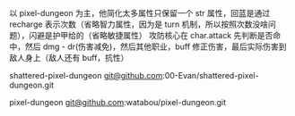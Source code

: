 以 pixel-dungeon 为主，他简化太多属性只保留一个 str 属性，回蓝是通过 recharge 表示次数（省略智力属性，因为是 turn 机制，所以按照次数没啥问题），闪避是护甲给的（省略敏捷属性）
攻防核心在 char.attack
先判断是否命中，然后 dmg - dr(伤害减免)，然后其他职业，buff 修正伤害，最后实际伤害到敌人身上（敌人还有 buff，抗性）

shattered-pixel-dungeon
git@github.com:00-Evan/shattered-pixel-dungeon.git

pixel-dungeon
git@github.com:watabou/pixel-dungeon.git